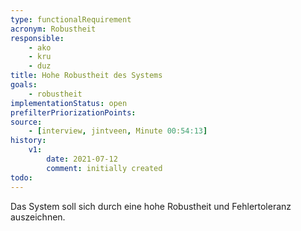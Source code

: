 ```yaml
---
type: functionalRequirement
acronym: Robustheit
responsible: 
    - ako
    - kru
    - duz
title: Hohe Robustheit des Systems
goals: 
    - robustheit
implementationStatus: open
prefilterPriorizationPoints:
source: 
    - [interview, jintveen, Minute 00:54:13]
history:
    v1:
        date: 2021-07-12
        comment: initially created
todo:
---
```


Das System soll sich durch eine hohe Robustheit und Fehlertoleranz auszeichnen.
